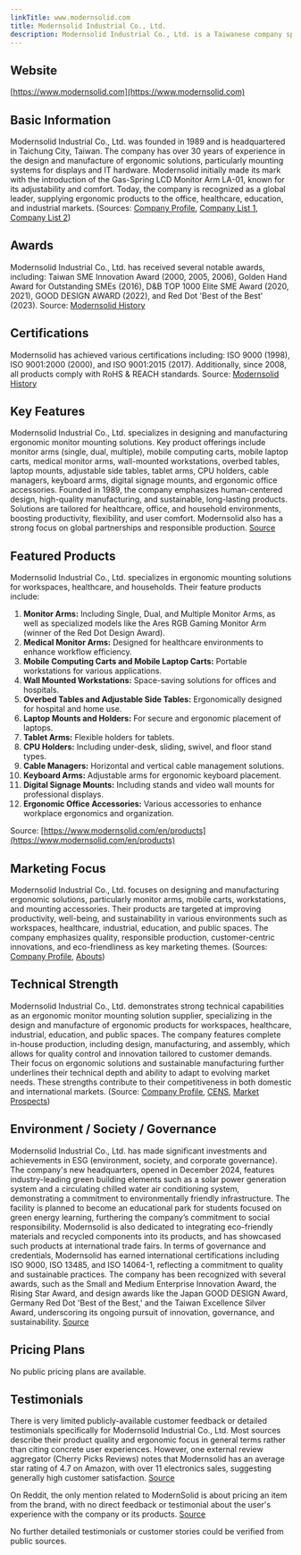 ```yaml
---
linkTitle: www.modernsolid.com
title: Modernsolid Industrial Co., Ltd.
description: Modernsolid Industrial Co., Ltd. is a Taiwanese company specializing in ergonomic mounting solutions for LCD monitors, notebooks, large flat panel displays, TVs, and projectors. With a foundation since 1989, the company focuses on designing and manufacturing products for office, healthcare, education, and industrial sectors, emphasizing innovation and quality.
---
```


## Website
[https://www.modernsolid.com](https://www.modernsolid.com)

## Basic Information
Modernsolid Industrial Co., Ltd. was founded in 1989 and is headquartered in Taichung City, Taiwan. The company has over 30 years of experience in the design and manufacture of ergonomic solutions, particularly mounting systems for displays and IT hardware. Modernsolid initially made its mark with the introduction of the Gas-Spring LCD Monitor Arm LA-01, known for its adjustability and comfort. Today, the company is recognized as a global leader, supplying ergonomic products to the office, healthcare, education, and industrial markets.
(Sources: [Company Profile](https://www.modernsolid.com/en/about/company-profile), [Company List 1](https://www.company-list.org/modernsolid_industrial_co_ltd.html), [Company List 2](https://www.company-listing.org/modernsolid_industrial_co_ltd.html))

## Awards
Modernsolid Industrial Co., Ltd. has received several notable awards, including: Taiwan SME Innovation Award (2000, 2005, 2006), Golden Hand Award for Outstanding SMEs (2016), D&B TOP 1000 Elite SME Award (2020, 2021), GOOD DESIGN AWARD (2022), and Red Dot 'Best of the Best' (2023).
Source: [Modernsolid History](https://smp.modernsolid.com/en/abouts/history/)

## Certifications
Modernsolid has achieved various certifications including: ISO 9000 (1998), ISO 9001:2000 (2000), and ISO 9001:2015 (2017). Additionally, since 2008, all products comply with RoHS & REACH standards.
Source: [Modernsolid History](https://smp.modernsolid.com/en/abouts/history/)

## Key Features
Modernsolid Industrial Co., Ltd. specializes in designing and manufacturing ergonomic monitor mounting solutions. Key product offerings include monitor arms (single, dual, multiple), mobile computing carts, mobile laptop carts, medical monitor arms, wall-mounted workstations, overbed tables, laptop mounts, adjustable side tables, tablet arms, CPU holders, cable managers, keyboard arms, digital signage mounts, and ergonomic office accessories. Founded in 1989, the company emphasizes human-centered design, high-quality manufacturing, and sustainable, long-lasting products. Solutions are tailored for healthcare, office, and household environments, boosting productivity, flexibility, and user comfort. Modernsolid also has a strong focus on global partnerships and responsible production.
[Source](https://www.modernsolid.com/en/about/company-profile)

## Featured Products
Modernsolid Industrial Co., Ltd. specializes in ergonomic mounting solutions for workspaces, healthcare, and households. Their feature products include:

1. **Monitor Arms:** Including Single, Dual, and Multiple Monitor Arms, as well as specialized models like the Ares RGB Gaming Monitor Arm (winner of the Red Dot Design Award).
2. **Medical Monitor Arms:** Designed for healthcare environments to enhance workflow efficiency.
3. **Mobile Computing Carts and Mobile Laptop Carts:** Portable workstations for various applications.
4. **Wall Mounted Workstations:** Space-saving solutions for offices and hospitals.
5. **Overbed Tables and Adjustable Side Tables:** Ergonomically designed for hospital and home use.
6. **Laptop Mounts and Holders:** For secure and ergonomic placement of laptops.
7. **Tablet Arms:** Flexible holders for tablets.
8. **CPU Holders:** Including under-desk, sliding, swivel, and floor stand types.
9. **Cable Managers:** Horizontal and vertical cable management solutions.
10. **Keyboard Arms:** Adjustable arms for ergonomic keyboard placement.
11. **Digital Signage Mounts:** Including stands and video wall mounts for professional displays.
12. **Ergonomic Office Accessories:** Various accessories to enhance workplace ergonomics and organization.

Source: [https://www.modernsolid.com/en/products](https://www.modernsolid.com/en/products)

## Marketing Focus
Modernsolid Industrial Co., Ltd. focuses on designing and manufacturing ergonomic solutions, particularly monitor arms, mobile carts, workstations, and mounting accessories. Their products are targeted at improving productivity, well-being, and sustainability in various environments such as workspaces, healthcare, industrial, education, and public spaces. The company emphasizes quality, responsible production, customer-centric innovations, and eco-friendliness as key marketing themes.
(Sources: [Company Profile](https://www.modernsolid.com/en/about/company-profile), [Abouts](https://smp.modernsolid.com/en/abouts/))

## Technical Strength
Modernsolid Industrial Co., Ltd. demonstrates strong technical capabilities as an ergonomic monitor mounting solution supplier, specializing in the design and manufacture of ergonomic products for workspaces, healthcare, industrial, education, and public spaces. The company features complete in-house production, including design, manufacturing, and assembly, which allows for quality control and innovation tailored to customer demands. Their focus on ergonomic solutions and sustainable manufacturing further underlines their technical depth and ability to adapt to evolving market needs. These strengths contribute to their competitiveness in both domestic and international markets.
(Source: [Company Profile](https://www.modernsolid.com/en/about/company-profile), [CENS](https://www.cens.com/cens/html/en/supplier/supplier_home_3619.html), [Market Prospects](https://www.market-prospects.com/articles/modernsolid))

## Environment / Society / Governance
Modernsolid Industrial Co., Ltd. has made significant investments and achievements in ESG (environment, society, and corporate governance). The company's new headquarters, opened in December 2024, features industry-leading green building elements such as a solar power generation system and a circulating chilled water air conditioning system, demonstrating a commitment to environmentally friendly infrastructure. The facility is planned to become an educational park for students focused on green energy learning, furthering the company’s commitment to social responsibility. Modernsolid is also dedicated to integrating eco-friendly materials and recycled components into its products, and has showcased such products at international trade fairs. In terms of governance and credentials, Modernsolid has earned international certifications including ISO 9000, ISO 13485, and ISO 14064-1, reflecting a commitment to quality and sustainable practices. The company has been recognized with several awards, such as the Small and Medium Enterprise Innovation Award, the Rising Star Award, and design awards like the Japan GOOD DESIGN Award, Germany Red Dot 'Best of the Best,' and the Taiwan Excellence Silver Award, underscoring its ongoing pursuit of innovation, governance, and sustainability.
[Source](https://www.modernsolid.com/en/new/grand-opening-of-modernsolid-operations-headquarters)

## Pricing Plans
No public pricing plans are available.

## Testimonials
There is very limited publicly-available customer feedback or detailed testimonials specifically for Modernsolid Industrial Co., Ltd. Most sources describe their product quality and ergonomic focus in general terms rather than citing concrete user experiences. However, one external review aggregator (Cherry Picks Reviews) notes that Modernsolid has an average star rating of 4.7 on Amazon, with over 11 electronics sales, suggesting generally high customer satisfaction.
[Source](https://www.cherrypicksreviews.com/sellers/amazon/modernsolid)

On Reddit, the only mention related to ModernSolid is about pricing an item from the brand, with no direct feedback or testimonial about the user's experience with the company or its products.
[Source](https://www.reddit.com/r/Flipping/comments/1b65tps/can_anyone_help_me_value_this_item_and_suggest/)

No further detailed testimonials or customer stories could be verified from public sources.